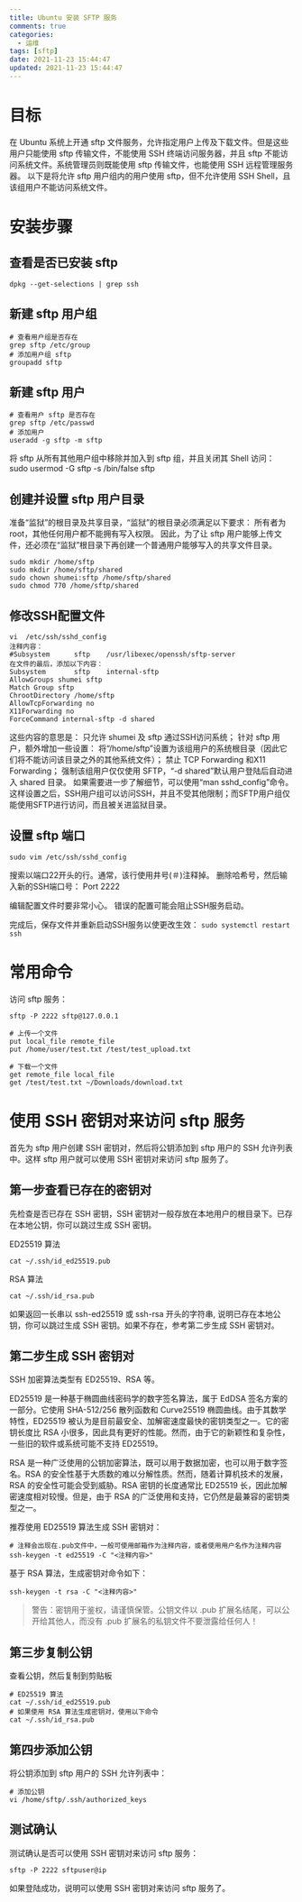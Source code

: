 ```yaml
---
title: Ubuntu 安装 SFTP 服务
comments: true
categories:
  - 运维
tags: [sftp]
date: 2021-11-23 15:44:47
updated: 2021-11-23 15:44:47
---
```

# 目标

在 Ubuntu 系统上开通 sftp 文件服务，允许指定用户上传及下载文件。但是这些用户只能使用 sftp 传输文件，不能使用 SSH 终端访问服务器，并且 sftp 不能访问系统文件。系统管理员则既能使用 sftp 传输文件，也能使用 SSH 远程管理服务器。
以下是将允许 sftp 用户组内的用户使用 sftp，但不允许使用 SSH Shell，且该组用户不能访问系统文件。

# 安装步骤

## 查看是否已安装 sftp

```shell
dpkg --get-selections | grep ssh
```

## 新建 sftp 用户组

```shell
# 查看用户组是否存在
grep sftp /etc/group
# 添加用户组 sftp
groupadd sftp
```

## 新建 sftp 用户

```shell
# 查看用户 sftp 是否存在
grep sftp /etc/passwd
# 添加用户
useradd -g sftp -m sftp
```

将 sftp 从所有其他用户组中移除并加入到 sftp 组，并且关闭其 Shell 访问：
sudo usermod -G sftp -s /bin/false sftp

## 创建并设置 sftp 用户目录

准备“监狱”的根目录及共享目录，“监狱”的根目录必须满足以下要求：
所有者为 root，其他任何用户都不能拥有写入权限。
因此，为了让 sftp 用户能够上传文件，还必须在“监狱”根目录下再创建一个普通用户能够写入的共享文件目录。

```shell
sudo mkdir /home/sftp
sudo mkdir /home/sftp/shared
sudo chown shumei:sftp /home/sftp/shared
sudo chmod 770 /home/sftp/shared
```

## 修改SSH配置文件

```
vi  /etc/ssh/sshd_config
注释内容：
#Subsystem      sftp    /usr/libexec/openssh/sftp-server
在文件的最后，添加以下内容：
Subsystem       sftp    internal-sftp
AllowGroups shumei sftp
Match Group sftp
ChrootDirectory /home/sftp
AllowTcpForwarding no
X11Forwarding no
ForceCommand internal-sftp -d shared
```

这些内容的意思是：
只允许 shumei 及 sftp 通过SSH访问系统；
针对 sftp 用户，额外增加一些设置：
将“/home/sftp”设置为该组用户的系统根目录（因此它们将不能访问该目录之外的其他系统文件）；
禁止 TCP Forwarding 和X11 Forwarding；
强制该组用户仅仅使用 SFTP，“-d shared”默认用户登陆后自动进入 shared 目录。
如果需要进一步了解细节，可以使用“man sshd_config”命令。这样设置之后，SSH用户组可以访问SSH，并且不受其他限制；而SFTP用户组仅能使用SFTP进行访问，而且被关进监狱目录。

## 设置 sftp 端口

`sudo vim /etc/ssh/sshd_config`

搜索以端口22开头的行。通常，该行使用井号(＃)注释掉。 删除哈希号，然后输入新的SSH端口号： Port 2222

编辑配置文件时要非常小心。 错误的配置可能会阻止SSH服务启动。

完成后，保存文件并重新启动SSH服务以使更改生效： `sudo systemctl restart ssh`

# 常用命令

访问 sftp 服务：

```shell
sftp -P 2222 sftp@127.0.0.1

# 上传一个文件
put local_file remote_file
put /home/user/test.txt /test/test_upload.txt

# 下载一个文件
get remote_file local_file
get /test/test.txt ~/Downloads/download.txt
```

# 使用 SSH 密钥对来访问 sftp 服务

首先为 sftp 用户创建 SSH 密钥对，然后将公钥添加到 sftp 用户的 SSH 允许列表中。这样 sftp 用户就可以使用 SSH 密钥对来访问 sftp 服务了。

## 第一步查看已存在的密钥对
 
先检查是否已存在 SSH 密钥，SSH 密钥对一般存放在本地用户的根目录下。已存在本地公钥，你可以跳过生成 SSH 密钥。

ED25519 算法
```shell
cat ~/.ssh/id_ed25519.pub
```

RSA 算法
```shell
cat ~/.ssh/id_rsa.pub
```

如果返回一长串以 ssh-ed25519 或 ssh-rsa 开头的字符串, 说明已存在本地公钥，你可以跳过生成 SSH 密钥。如果不存在，参考第二步生成 SSH 密钥对。

## 第二步生成 SSH 密钥对

SSH 加密算法类型有 ED25519、RSA 等。

ED25519 是一种基于椭圆曲线密码学的数字签名算法，属于 EdDSA 签名方案的一部分。它使用 SHA-512/256 散列函数和 Curve25519 椭圆曲线。由于其数学特性，ED25519 被认为是目前最安全、加解密速度最快的密钥类型之一。它的密钥长度比 RSA 小很多，因此具有更好的性能。然而，由于它的新颖性和复杂性，一些旧的软件或系统可能不支持 ED25519。

RSA 是一种广泛使用的公钥加密算法，既可以用于数据加密，也可以用于数字签名。RSA 的安全性基于大质数的难以分解性质。然而，随着计算机技术的发展，RSA 的安全性可能会受到威胁。RSA 密钥的长度通常比 ED25519 长，因此加解密速度相对较慢。但是，由于 RSA 的广泛使用和支持，它仍然是最兼容的密钥类型之一。

推荐使用 ED25519 算法生成 SSH 密钥对：

```shell
# 注释会出现在.pub文件中，一般可使用邮箱作为注释内容，或者使用用户名作为注释内容
ssh-keygen -t ed25519 -C "<注释内容>"
```

基于 RSA 算法，生成密钥对命令如下：

```shell
ssh-keygen -t rsa -C "<注释内容>"
```

> 警告：密钥用于鉴权，请谨慎保管。公钥文件以 .pub 扩展名结尾，可以公开给其他人，而没有 .pub 扩展名的私钥文件不要泄露给任何人！

## 第三步复制公钥

查看公钥，然后复制到剪贴板

```shell
# ED25519 算法
cat ~/.ssh/id_ed25519.pub
# 如果使用 RSA 算法生成密钥对，使用以下命令
cat ~/.ssh/id_rsa.pub
```

## 第四步添加公钥

将公钥添加到 sftp 用户的 SSH 允许列表中：

```shell
# 添加公钥
vi /home/sftp/.ssh/authorized_keys
```

## 测试确认

测试确认是否可以使用 SSH 密钥对来访问 sftp 服务：
```shell
sftp -P 2222 sftpuser@ip
```
如果登陆成功，说明可以使用 SSH 密钥对来访问 sftp 服务了。
